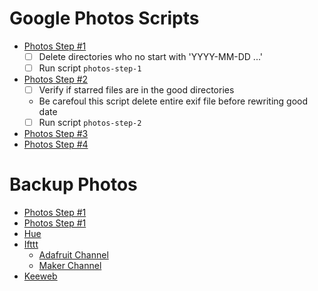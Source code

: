 Google Photos Scripts
=====================
  + [Photos Step #1](#adafruit-channel)
    - [ ] Delete directories who no start with 'YYYY-MM-DD ...' 
    - [ ] Run script ```photos-step-1```
  + [Photos Step #2](#maker-channel)
    - [ ] Verify if starred files are in the good directories
    - Be carefoul this script delete entire exif file before rewriting good date
    - [ ] Run script ```photos-step-2``` 
  + [Photos Step #3](#dropbox-uploader)
  + [Photos Step #4](#drive)

Backup Photos
=============
  + [Photos Step #1](#flickr-uploader)
  + [Photos Step #1](#gmusicapi-scripts)
  + [Hue](#hue-cli)
  + [Ifttt](#ifttt)
    - [Adafruit Channel](#adafruit-channel)
    - [Maker Channel](#maker-channel)
  + [Keeweb](#keeweb)
